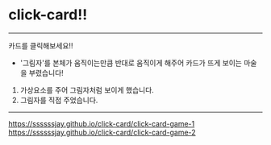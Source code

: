 # click-card!!
___
카드를 클릭해보세요!!

* '그림자'를 본체가 움직이는만큼 반대로 움직이게 해주어 카드가 뜨게 보이는 마술을 부렸습니다!

1. 가상요소를 주어 그림자처럼 보이게 했습니다.
2. 그림자를 직접 주었습니다.
___
https://ssssssjay.github.io/click-card/click-card-game-1
https://ssssssjay.github.io/click-card/click-card-game-2
